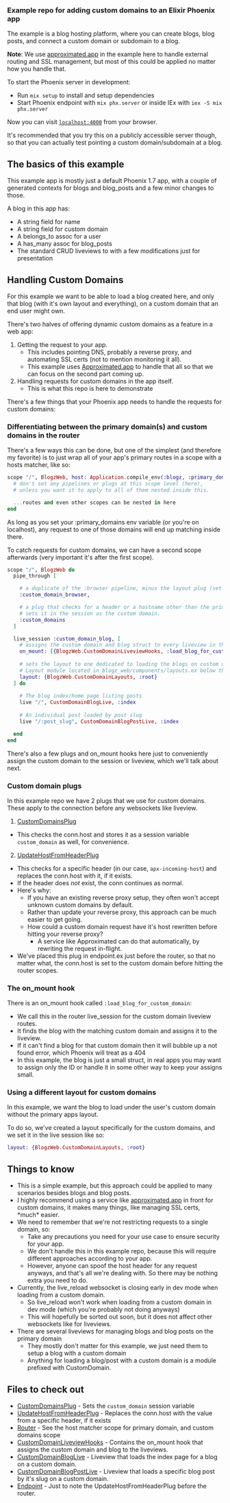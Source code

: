 ### Example repo for adding custom domains to an Elixir Phoenix app

The example is a blog hosting platform, where you can create blogs, blog posts, and connect a custom domain or subdomain to a blog.

**Note**: We use [approximated.app](https://approximated.app) in the example here to handle external routing and SSL management, but most of this could be applied no matter how you handle that.

To start the Phoenix server in development:

  * Run `mix setup` to install and setup dependencies
  * Start Phoenix endpoint with `mix phx.server` or inside IEx with `iex -S mix phx.server`

Now you can visit [`localhost:4000`](http://localhost:4000) from your browser.

It's recommended that you try this on a publicly accessible server though, so that you can actually test pointing a custom domain/subdomain at a blog.

## The basics of this example

This example app is mostly just a default Phoenix 1.7 app, with a couple of generated contexts for blogs and blog_posts and a few minor changes to those.

A blog in this app has:
- A string field for name
- A string field for custom domain
- A belongs_to assoc for a user
- A has_many assoc for blog_posts
- The standard CRUD liveviews to with a few modifications just for presentation

## Handling Custom Domains

For this example we want to be able to load a blog created here, and only that blog (with it's own layout and everything), on a custom domain that an end user might own.

There's two halves of offering dynamic custom domains as a feature in a web app:

1. Getting the request to your app. 
    - This includes pointing DNS, probably a reverse proxy, and automating SSL certs (not to mention monitoring it all). 
    - This example uses [Approximated.app](https://approximated.app) to handle that all so that we can focus on the second part coming up.
2. Handling requests for custom domains in the app itself.
    - This is what this repo is here to demonstrate

There's a few things that your Phoenix app needs to handle the requests for custom domains:

### Differentiating between the primary domain(s) and custom domains in the router

There's a few ways this can be done, but one of the simplest (and therefore my favorite) is to just wrap all of your app's primary routes in a scope with a hosts matcher, like so:

```elixir
scope "/", BlogzWeb, host: Application.compile_env(:blogz, :primary_domains, ["localhost"]) do
  # don't set any pipelines or plugs at this scope level (here),
  # unless you want it to apply to all of them nested inside this.

  ...routes and even other scopes can be nested in here
end
```

As long as you set your :primary_domains env variable (or you're on localhost), any request to one of those domains will end up matching inside there.

To catch requests for custom domains, we can have a second scope afterwards (very important it's after the first scope). 

```elixir
scope "/", BlogzWeb do
  pipe_through [

    # a duplicate of the :browser pipeline, minus the layout plug (set below)
    :custom_domain_browser,

    # a plug that checks for a header or a hostname other than the primary, and
    # sets it in the session as the custom domain.
    :custom_domains
  ]

  live_session :custom_domain_blog, [
    # assigns the custom domain and blog struct to every liveview in this block
    on_mount: [{BlogzWeb.CustomDomainLiveviewHooks, :load_blog_for_custom_domain}],
    
    # sets the layout to one dedicated to loading the blogs on custom domains
    # Layout module located in blogz_web/components/layouts.ex below the default module
    layout: {BlogzWeb.CustomDomainLayouts, :root}
  ] do
    
    # The blog index/home page listing posts
    live "/", CustomDomainBlogLive, :index
    
    # An individual post loaded by post slug
    live "/:post_slug", CustomDomainBlogPostLive, :index

  end
end
```

There's also a few plugs and on_mount hooks here just to conveniently assign the custom domain to the session or liveview, which we'll talk about next.

### Custom domain plugs

In this example repo we have 2 plugs that we use for custom domains. These apply to the connection before any websockets like liveview.

1. [CustomDomainsPlug](lib/blogz_web/plugs/custom_domains_plug.ex)
  - This checks the conn.host and stores it as a session variable `custom_domain` as well, for convenience.
2. [UpdateHostFromHeaderPlug](lib/blogz_web/plugs/update_host_from_header_plug.ex)
  - This checks for a specific header (in our case, `apx-incoming-host`) and replaces the conn.host with it, if it exists.
  - If the header does *not* exist, the conn continues as normal.
  - Here's why:
    - If you have an existing reverse proxy setup, they often won't accept unknown custom domains by default. 
    - Rather than update your reverse proxy, this approach can be much easier to get going.
    - How could a custom domain request have it's host rewritten before hitting your reverse proxy?
      - A service like Approximated can do that automatically, by rewriting the request in-flight.
  - We've placed this plug in endpoint.ex just before the router, so that no matter what, the conn.host is set to the custom domain before hitting the router scopes.

### The on_mount hook
There is an on_mount hook called `:load_blog_for_custom_domain`:
- We call this in the router live_session for the custom domain liveview routes.
- It finds the blog with the matching custom domain and assigns it to the liveview. 
- If it can't find a blog for that custom domain then it will bubble up a not found error, which Phoenix will treat as a 404
- In this example, the blog is just a small struct, in real apps you may want to assign only the ID or handle it in some other way to keep your assigns small.

### Using a different layout for custom domains
In this example, we want the blog to load under the user's custom domain without the primary apps layout.

To do so, we've created a layout specifically for the custom domains, and we set it in the live session like so:

```elixir
layout: {BlogzWeb.CustomDomainLayouts, :root}
```

## Things to know
- This is a simple example, but this approach could be applied to many scenarios besides blogs and blog posts.
- I highly recommend using a service like [approximated.app](https://approximated.app) in front for custom domains, it makes many things, like managing SSL certs, \*much\* easier.
- We need to remember that we're not restricting requests to a single domain, so: 
  - Take any precautions you need for your use case to ensure security for your app.
  - We don't handle this in this example repo, because this will require different approaches according to your app.
  - However, anyone can spoof the host header for any request anyways, and that's all we're dealing with. So there may be nothing extra you need to do.
- Currently, the live_reload websocket is closing early in dev mode when loading from a custom domain.
  - So live_reload won't work when loading from a custom domain in dev mode (which you're probably not doing anyways)
  - This will hopefully be sorted out soon, but it does not affect other websockets like for liveviews.
- There are several liveviews for managing blogs and blog posts on the primary domain
  - They mostly don't matter for this example, we just need them to setup a blog with a custom domain
  - Anything for loading a blog/post with a custom domain is a module prefixed with CustomDomain.


## Files to check out
- [CustomDomainsPlug](lib/blogz_web/plugs/custom_domains_plug.ex) - Sets the `custom_domain` session variable
- [UpdateHostFromHeaderPlug](lib/blogz_web/plugs/update_host_from_header_plug.ex) - Replaces the conn.host with the value from a specific header, if it exists
- [Router](lib/blogz_web/router.ex) - See the host matcher scope for primary domain, and custom domains scope
- [CustomDomainLiveviewHooks](lib/blogz_web/custom_domain_liveview_hooks.ex) - Contains the on_mount hook that assigns the custom domain and blog to the liveviews.
- [CustomDomainBlogLive](lib/blogz_web/live/custom_domain_blog_live.ex) - Liveview that loads the index page for a blog on a custom domain.
- [CustomDomainBlogPostLive](lib/blogz_web/live/custom_domain_blog_post_live.ex) - Liveview that loads a specific blog post by it's slug on a custom domain.
- [Endpoint](lib/blogz_web/endpoint.ex) - Just to note the UpdateHostFromHeaderPlug before the router.

